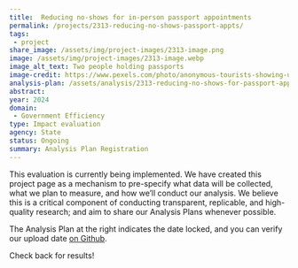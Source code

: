 ```yaml
---
title:  Reducing no-shows for in-person passport appointments
permalink: /projects/2313-reducing-no-shows-passport-appts/
tags: 
 - project
share_image: /assets/img/project-images/2313-image.png
image: /assets/img/project-images/2313-image.webp 
image_alt_text: Two people holding passports
image-credit: https://www.pexels.com/photo/anonymous-tourists-showing-us-passports-on-street-on-sunny-day-4353813/
analysis-plan: /assets/analysis/2313-reducing-no-shows-for-passport-appts-analysis-plan.pdf
abstract: 
year: 2024
domain:
 - Government Efficiency
type: Impact evaluation
agency: State
status: Ongoing
summary: Analysis Plan Registration
---
```

This evaluation is currently being implemented. We have created this project page as a mechanism to pre-specify what data will be collected, what we plan to measure, and how we’ll conduct our analysis. We believe this is a critical component of conducting transparent, replicable, and high-quality research; and aim to share our Analysis Plans whenever possible.

The Analysis Plan at the right indicates the date locked, and you can verify our upload date <a class="usa-link usa-link--external" href="https://github.com/gsa-oes/office-of-evaluation-sciences/commits/master/assets/analysis/2313-reducing-no-shows-for-passport-appts-analysis-plan.pdf">on Github</a>.

Check back for results!
